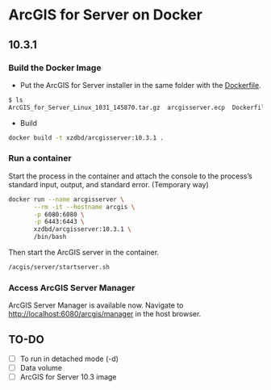 # ArcGIS for Server on Docker

## 10.3.1

### Build the Docker Image

* Put the ArcGIS for Server installer in the same folder with the [Dockerfile](https://github.com/xzdbd/dockerfiles/blob/master/arcgisserver/10.3.1/Dockerfile).

```bash
$ ls
ArcGIS_for_Server_Linux_1031_145870.tar.gz  arcgisserver.ecp  Dockerfile
```

* Build 

```bash
docker build -t xzdbd/arcgisserver:10.3.1 .
```

### Run a container 

Start the process in the container and attach the console to the process’s standard input, output, and standard error. (Temporary way)

```bash
docker run --name arcgisserver \
	   --rm -it --hostname arcgis \
	   -p 6080:6080 \
	   -p 6443:6443 \
	   xzdbd/arcgisserver:10.3.1 \
	   /bin/bash
```

Then start the ArcGIS server in the container.

```bash
/acgis/server/startserver.sh
```

### Access ArcGIS Server Manager

ArcGIS Server Manager is available now. Navigate to [http://localhost:6080/arcgis/manager](http://localhost:6080/arcgis/manager) in the host browser.

## TO-DO
- [ ] To run in detached mode (-d)
- [ ] Data volume
- [ ] ArcGIS for Server 10.3 image 